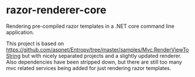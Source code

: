# razor-renderer-core

Rendering pre-compiled razor templates in a .NET core command line application.

This project is based on https://github.com/aspnet/Entropy/tree/master/samples/Mvc.RenderViewToString but with nicely separated projects and a slightly updated renderer. Also dependencies have been stripped down, but there are still too many mvc related services being added for just rendering razor templates.
